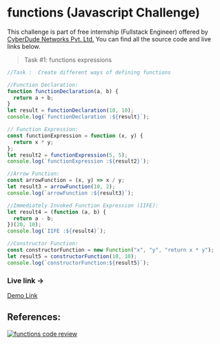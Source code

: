 # functions (Javascript Challenge)

This challenge is part of free internship (Fullstack Engineer) offered by [CyberDude Networks Pvt. Ltd.](https://cyberdudenetworks.com) You can find all the source code and live links below.

> Task #1: functions expressions

```javascript
//Task :  Create different ways of defining functions

//Function Declaration:
function functionDeclaration(a, b) {
  return a + b;
}
let result = functionDeclaration(10, 10);
console.log(`functionDeclaration :${result}`);

// Function Expression:
const functionExpression = function (x, y) {
  return x * y;
};
let result2 = functionExpression(5, 5);
console.log(`functionExpression :${result2}`);

//Arrow Function:
const arrowFunction = (x, y) => x / y;
let result3 = arrowFunction(10, 2);
console.log(`arrowFunction :${result3}`);

//Immediately Invoked Function Expression (IIFE):
let result4 = (function (a, b) {
  return a - b;
})(20, 10);
console.log(`IIFE :${result4}`);

//Constructor Function:
const constructorFunction = new Function("x", "y", "return x * y");
let result5 = constructorFunction(10, 10);
console.log(`constructorFunction:${result5}`);
```

### Live link ->

[Demo Link]()

## References:

[![functions code review](https://i.ytimg.com/vi/XmZKIXmVOCA/maxresdefault.jpg)](http://www.youtube.com/watch?v=XmZKIXmVOCA "functions code review Cyberdude youtube Live")
